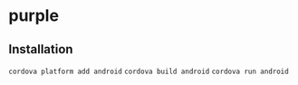 # purple
## Installation
`cordova platform add android`
`cordova build android`
`cordova run android`
